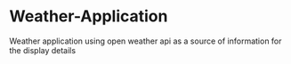 # Weather-Application
Weather application using open weather api as a source of information for the display details

